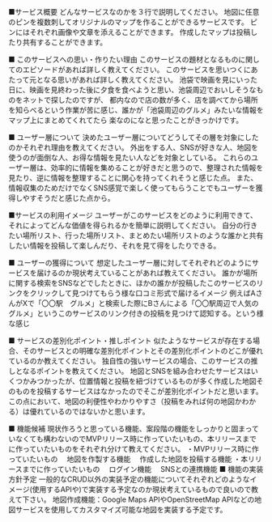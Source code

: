 ■サービス概要
どんなサービスなのかを３行で説明してください。
地図に任意のピンを複数刺してオリジナルのマップを作ることができるサービスです。
ピンにはそれぞれ画像や文章を添えることができます。
作成したマップは投稿したり共有することができます。

■ このサービスへの思い・作りたい理由
このサービスの題材となるものに関してのエピソードがあれば詳しく教えてください。
このサービスを思いつくにあたって元となる思いがあれば詳しく教えてください。
池袋で映画を見にいった日に、映画を見終わった後に夕食を食べようと思い、池袋周辺でおいしそうなものをネットで探したのですが、
都内なので店の数が多く、店を調べてから場所を知らべるという作業が苦に感じ、誰かが「池袋周辺のグルメ」みたいな情報をマップ上にまとめてくれてたら
楽なのになと思ったことがきっかけです。

■ ユーザー層について
決めたユーザー層についてどうしてその層を対象にしたのかそれぞれ理由を教えてください。
外出をする人、SNSが好きな人、地図を使うのが面倒な人、お得な情報を見たい人などを対象としている。
これらのユーザー層は、効率的に情報を集めることが好きだと思うので、整理された情報を見たり、逆に情報を整理することに関心を持ってくれそうと感じた点。
また、情報収集のためだけでなくSNS感覚で楽しく使ってもらうことでもユーザーを獲得しやすそうだと感じた点から。

■サービスの利用イメージ
ユーザーがこのサービスをどのように利用できて、それによってどんな価値を得られるかを簡単に説明してください。
自分の行きたい場所リスト、行った場所リスト、まとめたい場所リストのような誰かと共有したい情報を投稿して楽しんだり、それを見て得をしたりできる。


■ ユーザーの獲得について
想定したユーザー層に対してそれぞれどのようにサービスを届けるのか現状考えていることがあれば教えてください。
誰かが場所に関する検索をSNSなどでしたときに、ほかの誰かが投稿したこのサービスのリンクをクリックして見つけてもらう様な口コミ形式で届けるイメージ
例えばAさんがXで「〇〇駅　グルメ」と検索した際にBさんによる「〇〇駅周辺で人気のグルメ」というこのサービスのリンク付きの投稿を見つけて認知する。という様な感じ

■ サービスの差別化ポイント・推しポイント
似たようなサービスが存在する場合、そのサービスとの明確な差別化ポイントとその差別化ポイントのどこが優れているのか教えてください。
独自性の強いサービスの場合、このサービスの推しとなるポイントを教えてください。
地図とSNSを組み合わせたサービスはいくつかみつかったが、位置情報と投稿を紐づけているものが多く作成した地図そのものを投稿するサービスはなかったのでそこが差別化ポイントだと思います。
この点において、地図の利便性やわかりやすさ（投稿をみれば何の地図かわかる）は優れているのではないかと思います。

■ 機能候補
現状作ろうと思っている機能、案段階の機能をしっかりと固まっていなくても構わないのでMVPリリース時に作っていたいもの、本リリースまでに作っていたいものをそれぞれ分けて教えてください。
・MVPリリース時に作っていたいもの
　地図を作製する機能
　作成した地図を投稿する機能
・本リリースまでに作っていたいもの
　ログイン機能
　SNSとの連携機能
■ 機能の実装方針予定
一般的なCRUD以外の実装予定の機能についてそれぞれどのようなイメージ(使用するAPIや)で実装する予定なのか現状考えているもので良いので教えて下さい。
地図作成機能：Google Maps APIやOpenStreetMap APIなどの地図サービスを使用してカスタマイズ可能な地図を実装する予定です。
